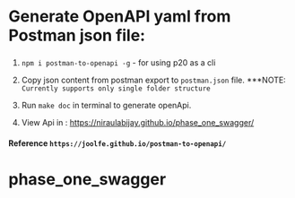 # Generate OpenAPI yaml from Postman json file:

###

1. `npm i postman-to-openapi -g` - for using p20 as a cli

2. Copy json content from postman export to `postman.json` file. \*\*\*NOTE: `Currently supports only single folder structure`

3. Run `make doc` in terminal to generate openApi.

4. View Api in : https://niraulabijay.github.io/phase_one_swagger/

#### Reference `https://joolfe.github.io/postman-to-openapi/`
# phase_one_swagger
